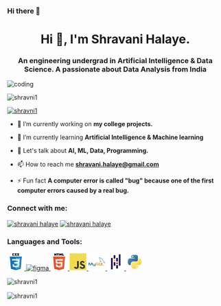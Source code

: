 ### Hi there 👋

<h1 align="center">Hi 👋, I'm Shravani Halaye.</h1>
<h3 align="center">An engineering undergrad in Artificial Intelligence & Data Science. A passionate about Data Analysis from India</h3>
<img align ="centre" alt="coding" width="400" src="https://i.ibb.co/s6qfLVR/female-developer.png">

<p align="left"> <img src="https://komarev.com/ghpvc/?username=shravni1&label=Profile%20views&color=0e75b6&style=flat" alt="shravni1" /> </p>

<p align="left"> <a href="https://github.com/ryo-ma/github-profile-trophy"><img src="https://github-profile-trophy.vercel.app/?username=shravni1" alt="shravni1" /></a> </p>

- 🔭 I’m currently working on **my college projects.**

- 🌱 I’m currently learning **Artificial Intelligence & Machine learning**

- 💬 Let's talk about **AI, ML, Data, Programming.**

- 📫 How to reach me **shravani.halaye@gmail.com**

- ⚡ Fun fact **A computer error is called "bug" because one of the first computer errors caused by a real bug.**

<h3 align="left">Connect with me:</h3>
<p align="left">
<a href="https://linkedin.com/in/shravani halaye" target="blank"><img align="center" src="https://raw.githubusercontent.com/rahuldkjain/github-profile-readme-generator/master/src/images/icons/Social/linked-in-alt.svg" alt="shravani halaye" height="30" width="40" /></a>
<a href="https://kaggle.com/shravani halaye" target="blank">
<img align="center" src="https://raw.githubusercontent.com/rahuldkjain/github-profile-readme-generator/master/src/images/icons/Social/kaggle.svg" alt="shravani halaye" height="30" width="40" /></a>
</p>

<h3 align="left">Languages and Tools:</h3>
<p align="left"> <a href="https://www.w3schools.com/css/" target="_blank" rel="noreferrer"> <img src="https://raw.githubusercontent.com/devicons/devicon/master/icons/css3/css3-original-wordmark.svg" alt="css3" width="40" height="40"/> </a> <a href="https://www.figma.com/" target="_blank" rel="noreferrer"> <img src="https://www.vectorlogo.zone/logos/figma/figma-icon.svg" alt="figma" width="40" height="40"/> </a> <a href="https://www.w3.org/html/" target="_blank" rel="noreferrer"> <img src="https://raw.githubusercontent.com/devicons/devicon/master/icons/html5/html5-original-wordmark.svg" alt="html5" width="40" height="40"/> </a> <a href="https://developer.mozilla.org/en-US/docs/Web/JavaScript" target="_blank" rel="noreferrer"> <img src="https://raw.githubusercontent.com/devicons/devicon/master/icons/javascript/javascript-original.svg" alt="javascript" width="40" height="40"/> </a> <a href="https://www.mysql.com/" target="_blank" rel="noreferrer"> <img src="https://raw.githubusercontent.com/devicons/devicon/master/icons/mysql/mysql-original-wordmark.svg" alt="mysql" width="40" height="40"/> </a> <a href="https://pandas.pydata.org/" target="_blank" rel="noreferrer"> <img src="https://raw.githubusercontent.com/devicons/devicon/2ae2a900d2f041da66e950e4d48052658d850630/icons/pandas/pandas-original.svg" alt="pandas" width="40" height="40"/> </a> <a href="https://www.python.org" target="_blank" rel="noreferrer"> <img src="https://raw.githubusercontent.com/devicons/devicon/master/icons/python/python-original.svg" alt="python" width="40" height="40"/> </a> </p>

<p><img align="center" src="https://github-readme-stats.vercel.app/api/top-langs?username=shravni1&show_icons=true&locale=en&layout=compact" alt="shravni1" /></p>

<p><img align="center" src="https://github-readme-streak-stats.herokuapp.com/?user=shravni1&" alt="shravni1" /></p>
